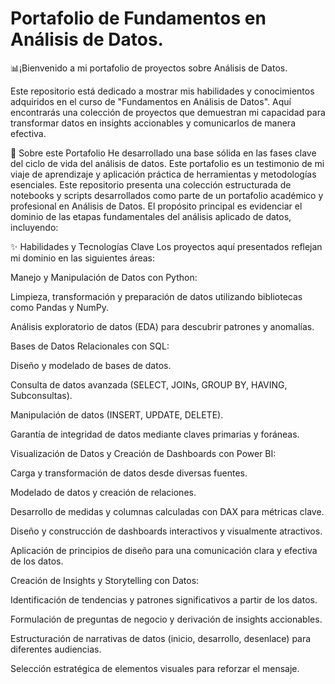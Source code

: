 # Portafolio de Fundamentos en Análisis de Datos.

📊¡Bienvenido a mi portafolio de proyectos sobre Análisis de Datos.

Este repositorio está dedicado a mostrar mis habilidades y conocimientos adquiridos en el curso de "Fundamentos en Análisis de Datos". Aquí encontrarás una colección de proyectos que demuestran mi capacidad para transformar datos en insights accionables y comunicarlos de manera efectiva.

🚀 Sobre este Portafolio
He desarrollado una base sólida en las fases clave del ciclo de vida del análisis de datos. Este portafolio es un testimonio de mi viaje de aprendizaje y aplicación práctica de herramientas y metodologías esenciales.
Este repositorio presenta una colección estructurada de notebooks y scripts desarrollados como parte de un portafolio académico y profesional en Análisis de Datos. El propósito principal es evidenciar el dominio de las etapas fundamentales del análisis aplicado de datos, incluyendo:

✨ Habilidades y Tecnologías Clave
Los proyectos aquí presentados reflejan mi dominio en las siguientes áreas:

Manejo y Manipulación de Datos con Python:

Limpieza, transformación y preparación de datos utilizando bibliotecas como Pandas y NumPy.

Análisis exploratorio de datos (EDA) para descubrir patrones y anomalías.

Bases de Datos Relacionales con SQL:

Diseño y modelado de bases de datos.

Consulta de datos avanzada (SELECT, JOINs, GROUP BY, HAVING, Subconsultas).

Manipulación de datos (INSERT, UPDATE, DELETE).

Garantía de integridad de datos mediante claves primarias y foráneas.

Visualización de Datos y Creación de Dashboards con Power BI:

Carga y transformación de datos desde diversas fuentes.

Modelado de datos y creación de relaciones.

Desarrollo de medidas y columnas calculadas con DAX para métricas clave.

Diseño y construcción de dashboards interactivos y visualmente atractivos.

Aplicación de principios de diseño para una comunicación clara y efectiva de los datos.

Creación de Insights y Storytelling con Datos:

Identificación de tendencias y patrones significativos a partir de los datos.

Formulación de preguntas de negocio y derivación de insights accionables.

Estructuración de narrativas de datos (inicio, desarrollo, desenlace) para diferentes audiencias.

Selección estratégica de elementos visuales para reforzar el mensaje.

